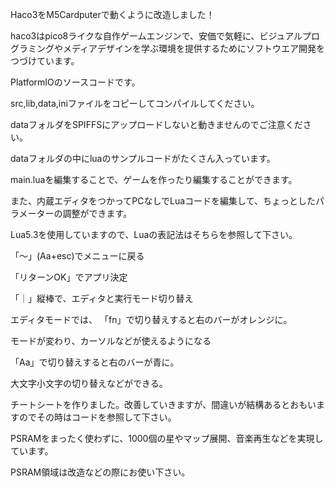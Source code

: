 Haco3をM5Cardputerで動くように改造しました！

haco3はpico8ライクな自作ゲームエンジンで、安価で気軽に、ビジュアルプログラミングやメディアデザインを学ぶ環境を提供するためにソフトウエア開発をつづけています。

PlatformIOのソースコードです。

src,lib,data,iniファイルをコピーしてコンパイルしてください。

dataフォルダをSPIFFSにアップロードしないと動きませんのでご注意ください。

dataフォルダの中にluaのサンプルコードがたくさん入っています。

main.luaを編集することで、ゲームを作ったり編集することができます。

また、内蔵エディタをつかってPCなしでLuaコードを編集して、ちょっとしたパラメーターの調整ができます。

Lua5.3を使用していますので、Luaの表記法はそちらを参照して下さい。

「〜」(Aa+esc)でメニューに戻る

「リターンOK」でアプリ決定

「｜」縦棒で、エディタと実行モード切り替え

エディタモードでは、
「fn」で切り替えすると右のバーがオレンジに。

モードが変わり、カーソルなどが使えるようになる

「Aa」で切り替えすると右のバーが青に。

大文字小文字の切り替えなどができる。

チートシートを作りました。改善していきますが、間違いが結構あるとおもいますのでその時はコードを参照して下さい。

PSRAMをまったく使わずに、1000個の星やマップ展開、音楽再生などを実現しています。

PSRAM領域は改造などの際にお使い下さい。
